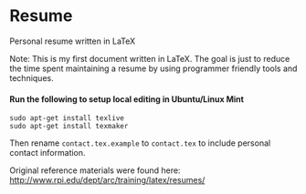 # Resume
Personal resume written in LaTeX

Note: This is my first document written in LaTeX. The goal is just to reduce the time spent maintaining a resume by using programmer friendly tools and techniques.

#### Run the following to setup local editing in Ubuntu/Linux Mint
```
sudo apt-get install texlive
sudo apt-get install texmaker
```

Then rename `contact.tex.example` to `contact.tex` to include personal contact information.

Original reference materials were found here: http://www.rpi.edu/dept/arc/training/latex/resumes/
